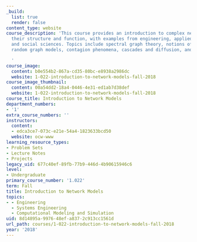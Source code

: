 ```yaml
---
_build:
  list: true
  render: false
content_type: website
course_description: 'This course provides an introduction to complex networks and
  their structure and function, with examples from engineering, applied mathematics,
  and social sciences. Topics include spectral graph theory, notions of centrality,
  random graph models, contagion phenomena, cascades and diffusion, and opinion dynamics.

  '
course_image:
  content: b0e554b2-867a-cd35-80bc-e8938a2986dc
  website: 1-022-introduction-to-network-models-fall-2018
course_image_thumbnail:
  content: 00a54dd2-18a4-0446-4e31-ed1ab7d38def
  website: 1-022-introduction-to-network-models-fall-2018
course_title: Introduction to Network Models
department_numbers:
- '1'
extra_course_numbers: ''
instructors:
  content:
  - edca3ce7-073c-e21e-54a4-1823633bcd50
  website: ocw-www
learning_resource_types:
- Problem Sets
- Lecture Notes
- Projects
legacy_uid: 677c40ef-89fb-77b9-446d-4b90615946c6
level:
- Undergraduate
primary_course_number: '1.022'
term: Fall
title: Introduction to Network Models
topics:
- - Engineering
  - Systems Engineering
  - Computational Modeling and Simulation
uid: 8d14895a-9976-48ef-a837-2c913cc1561d
url_path: courses/1-022-introduction-to-network-models-fall-2018
year: '2018'
---
```

